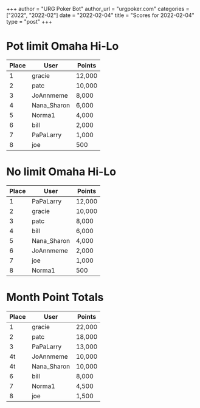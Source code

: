 +++
author = "URG Poker Bot"
author_url = "urgpoker.com"
categories = ["2022", "2022-02"]
date = "2022-02-04"
title = "Scores for 2022-02-04"
type = "post"
+++
# Pot limit Omaha Hi-Lo

| Place | User | Points |
|-------|------|--------|
| 1 | gracie | 12,000 |
| 2 | patc | 10,000 |
| 3 | JoAnnmeme | 8,000 |
| 4 | Nana_Sharon | 6,000 |
| 5 | Norma1 | 4,000 |
| 6 | bill | 2,000 |
| 7 | PaPaLarry | 1,000 |
| 8 | joe | 500 |

# No limit Omaha Hi-Lo

| Place | User | Points |
|-------|------|--------|
| 1 | PaPaLarry | 12,000 |
| 2 | gracie | 10,000 |
| 3 | patc | 8,000 |
| 4 | bill | 6,000 |
| 5 | Nana_Sharon | 4,000 |
| 6 | JoAnnmeme | 2,000 |
| 7 | joe | 1,000 |
| 8 | Norma1 | 500 |

# Month Point Totals

| Place | User | Points |
|-------|------|--------|
| 1 | gracie | 22,000 |
| 2 | patc | 18,000 |
| 3 | PaPaLarry | 13,000 |
| 4t | JoAnnmeme | 10,000 |
| 4t | Nana_Sharon | 10,000 |
| 6 | bill | 8,000 |
| 7 | Norma1 | 4,500 |
| 8 | joe | 1,500 |
